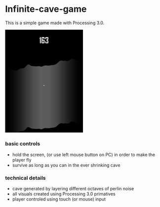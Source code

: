 # Infinite-cave-game
This is a simple game made with Processing 3.0.

<img src="images/CaveGameDemo.gif" width ="50%" height ="50%">

### basic controls
- hold the screen, (or use left mouse button on PC) in order to make the player fly
- survive as long as you can in the ever shrinking cave

### technical details
- cave generated by layering different octaves of perlin noise
- all visuals created using Processing 3.0 primatives
- player controled using touch (or mouse) input
